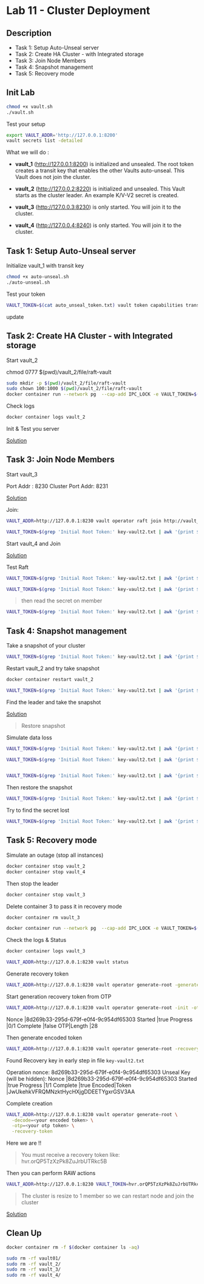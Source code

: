 # Lab 11 - Cluster Deployment

<walkthrough-tutorial-duration duration="45.0"></walkthrough-tutorial-duration>

## Description

* Task 1: Setup Auto-Unseal server
* Task 2: Create HA Cluster - with Integrated storage
* Task 3: Join Node Members
* Task 4: Snapshot management
* Task 5: Recovery mode 


## Init Lab

```bash
chmod +x vault.sh
./vault.sh
```

Test your setup

```bash
export VAULT_ADDR='http://127.0.0.1:8200' 
vault secrets list -detailed
```


What we will do :

* **vault_1** (http://127.0.0.1:8200) is initialized and unsealed. The root token creates a transit key that enables the other Vaults auto-unseal. This Vault does not join the cluster.

* **vault_2** (http://127.0.0.2:8220) is initialized and unsealed. This Vault starts as the cluster leader. An example K/V-V2 secret is created.

* **vault_3** (http://127.0.0.3:8230) is only started. You will join it to the cluster.

* **vault_4** (http://127.0.0.4:8240) is only started. You will join it to the cluster.

## Task 1: Setup Auto-Unseal server

Initialize vault_1 with transit key

```bash
chmod +x auto-unseal.sh
./auto-unseal.sh
```

Test your token

```bash
VAULT_TOKEN=$(cat auto_unseal_token.txt) vault token capabilities transit/encrypt/autounseal
```

update

## Task 2: Create HA Cluster - with Integrated storage

Start vault_2

chmod 0777 $(pwd)/vault_2/file/raft-vault

```bash
sudo mkdir -p $(pwd)/vault_2/file/raft-vault
sudo chown 100:1000 $(pwd)/vault_2/file/raft-vault
docker container run --network pg  --cap-add IPC_LOCK -e VAULT_TOKEN=$(cat auto_unseal_token.txt) --name vault_2 -d -p 8220:8220 -p 8221:8221 -v $(pwd)/vault2-config.hcl:/vault/config/vault.hcl -v $(pwd)/vault_2/file/raft-vault:/vault/file/raft-vault hashicorp/vault:1.12.4 vault server -config=/vault/config/vault.hcl
```

Check logs

```bash
docker container logs vault_2
```

Init & Test you server

[Solution](solutions/task2-vault2.md)

## Task 3: Join Node Members

Start vault_3

Port Addr : 8230
Cluster Port Addr: 8231

[Solution](solutions/task3-vault3.md)

Join:

```bash
VAULT_ADDR=http://127.0.0.1:8230 vault operator raft join http://vault_2:8220

VAULT_TOKEN=$(grep 'Initial Root Token:' key-vault2.txt | awk '{print $NF}') VAULT_ADDR=http://127.0.0.1:8220 vault operator raft list-peers
```

Start vault_4 and Join

[Solution](solutions/task3-vault4.md)

Test Raft

```bash
VAULT_TOKEN=$(grep 'Initial Root Token:' key-vault2.txt | awk '{print $NF}') VAULT_ADDR=http://127.0.0.1:8220 vault secrets enable -path=kv/ kv-v2

VAULT_TOKEN=$(grep 'Initial Root Token:' key-vault2.txt | awk '{print $NF}') VAULT_ADDR=http://127.0.0.1:8220 vault kv put kv/training_test password="password1234"
```

> then read the secret on member

```bash
VAULT_TOKEN=$(grep 'Initial Root Token:' key-vault2.txt | awk '{print $NF}') VAULT_ADDR=http://127.0.0.1:8230 vault kv get kv/training_test
```

## Task 4: Snapshot management

Take a snapshot of your cluster

```bash
VAULT_TOKEN=$(grep 'Initial Root Token:' key-vault2.txt | awk '{print $NF}') VAULT_ADDR=http://127.0.0.1:8220 vault operator raft snapshot save demo.snapshot
```

Restart vault_2 and try take snapshot

```bash
docker container restart vault_2

VAULT_TOKEN=$(grep 'Initial Root Token:' key-vault2.txt | awk '{print $NF}') VAULT_ADDR=http://127.0.0.1:8220 vault operator raft snapshot save demo.snapshot
```

Find the leader and take the snapshot

[Solution](solutions/task4-snapshot.md)

> Restore snapshot

Simulate data loss

```bash
VAULT_TOKEN=$(grep 'Initial Root Token:' key-vault2.txt | awk '{print $NF}') VAULT_ADDR=http://127.0.0.1:8230 vault kv get kv/training_test

VAULT_TOKEN=$(grep 'Initial Root Token:' key-vault2.txt | awk '{print $NF}') VAULT_ADDR=http://127.0.0.1:8230 vault kv metadata delete kv/training_test


VAULT_TOKEN=$(grep 'Initial Root Token:' key-vault2.txt | awk '{print $NF}') VAULT_ADDR=http://127.0.0.1:8230 vault kv get kv/training_test
```

Then restore the snapshot

```bash
VAULT_TOKEN=$(grep 'Initial Root Token:' key-vault2.txt | awk '{print $NF}') VAULT_ADDR=http://127.0.0.1:8230 vault operator raft snapshot restore demo.snapshot
```

Try to find the secret lost

```bash
VAULT_TOKEN=$(grep 'Initial Root Token:' key-vault2.txt | awk '{print $NF}') VAULT_ADDR=http://127.0.0.1:8230 vault kv get kv/training_test
```

## Task 5: Recovery mode 

Simulate an outage (stop all instances)

```bash
docker container stop vault_2
docker container stop vault_4
```

Then stop the leader

```bash
docker container stop vault_3
```

Delete container 3 to pass it in recovery mode

```bash
docker container rm vault_3

docker container run --network pg  --cap-add IPC_LOCK -e VAULT_TOKEN=$(cat auto_unseal_token.txt) --name vault_3 -d -p 8230:8230 -p 8231:8231 -v $(pwd)/vault3-config.hcl:/vault/config/vault.hcl -v $(pwd)/vault_3/file/raft-vault:/vault/file/raft-vault hashicorp/vault:1.12.4 vault server -recovery -config=/vault/config/vault.hcl
```

Check the logs & Status

```bash
docker container logs vault_3

VAULT_ADDR=http://127.0.0.1:8230 vault status
```

Generate recovery token

```bash
VAULT_ADDR=http://127.0.0.1:8230 vault operator generate-root -generate-otp -recovery-token
```

Start generation recovery token from OTP

```bash
VAULT_ADDR=http://127.0.0.1:8230 vault operator generate-root -init -otp=<your otp token> -recovery-token
```

Nonce        |8d269b33-295d-679f-e0f4-9c954df65303
Started      |true
Progress     |0/1
Complete     |false
OTP|Length   |28


Then generate encoded token

```bash
VAULT_ADDR=http://127.0.0.1:8230 vault operator generate-root -recovery-token
```

Found Recovery key in early step in file `key-vault2.txt`

Operation nonce: 8d269b33-295d-679f-e0f4-9c954df65303
Unseal Key (will be hidden): 
Nonce           |8d269b33-295d-679f-e0f4-9c954df65303
Started         |true
Progress        |1/1
Complete        |true
Encoded|Token   |JwUkehkVFRQMNzktHycHXjgDDEETYgxrGSV3AA

Complete creation

```bash
VAULT_ADDR=http://127.0.0.1:8230 vault operator generate-root \
  -decode=<your encoded token> \
  -otp=<your otp token> \
  -recovery-token
```

Here we are !!

> You must receive a recovery token like: hvr.orQP5TzXzPk8ZuJrbUTRkc5B

Then you can perform RAW actions

```bash
VAULT_ADDR=http://127.0.0.1:8230 VAULT_TOKEN=hvr.orQP5TzXzPk8ZuJrbUTRkc5B vault list sys/raw/sys
```


> The cluster is resize to 1 member so we can restart node and join the cluster

[Solution](solutions/task5-recovery.md)

## Clean Up

```bash
docker container rm -f $(docker container ls -aq)
```

```bash
sudo rm -rf vault01/
sudo rm -rf vault_2/
sudo rm -rf vault_3/
sudo rm -rf vault_4/
```